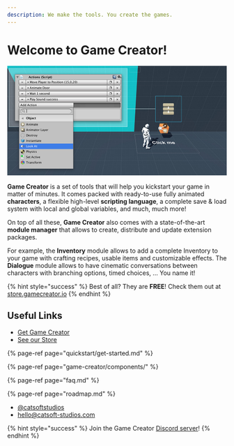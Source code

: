 ```yaml
---
description: We make the tools. You create the games.
---
```


# Welcome to Game Creator!

![\(Example of an Action sequence\)](.gitbook/assets/game-creator.jpg)

**Game Creator** is a set of tools that will help you kickstart your game in matter of minutes. It comes packed with ready-to-use fully animated **characters**, a flexible high-level **scripting language**, a complete save & load system with local and global variables, and much, much more!

On top of all these, **Game Creator** also comes with a state-of-the-art **module manager** that allows to create, distribute and update extension packages. 

For example, the **Inventory** module allows to add a complete Inventory to your game with crafting recipes, usable items and customizable effects. The **Dialogue** module allows to have cinematic conversations between characters with branching options, timed choices, ... You name it!

{% hint style="success" %}
Best of all? They are **FREE**! Check them out at [store.gamecreator.io](https://store.gamecreator.io)
{% endhint %}

## Useful Links

* [Get Game Creator](https://www.assetstore.unity3d.com/#!/content/89443?aid=1100l36uR)
* [See our Store](https://store.gamecreator.io)

{% page-ref page="quickstart/get-started.md" %}

{% page-ref page="game-creator/components/" %}

{% page-ref page="faq.md" %}

{% page-ref page="roadmap.md" %}

* [@catsoftstudios](https://twitter.com/catsoftstudios)
* [hello@catsoft-studios.com](mailto:hello@catsoft-studios.com)

{% hint style="success" %}
Join the Game Creator [Discord server](https://discord.gg/WUTVJeq)!
{% endhint %}

